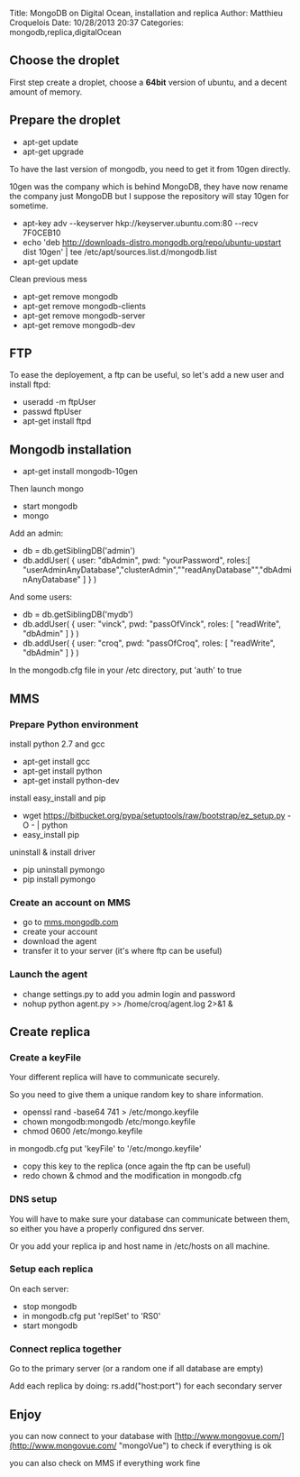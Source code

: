 Title: MongoDB on Digital Ocean, installation and replica
Author: Matthieu Croquelois
Date: 10/28/2013 20:37
Categories: mongodb,replica,digitalOcean

## Choose the droplet

First step create a droplet, choose a **64bit** version of ubuntu, and a decent amount of memory.

## Prepare the droplet

- apt-get update
- apt-get upgrade

To have the last version of mongodb, you need to get it from 10gen directly.

10gen was the company which is behind MongoDB, they have now rename the company just MongoDB but I suppose the repository will stay 10gen for sometime.

- apt-key adv --keyserver hkp://keyserver.ubuntu.com:80 --recv 7F0CEB10
- echo 'deb http://downloads-distro.mongodb.org/repo/ubuntu-upstart dist 10gen' | tee /etc/apt/sources.list.d/mongodb.list
- apt-get update

Clean previous mess

- apt-get remove mongodb
- apt-get remove mongodb-clients
- apt-get remove mongodb-server
- apt-get remove mongodb-dev

## FTP

To ease the deployement, a ftp can be useful, so let's add a new user and install ftpd:

- useradd -m ftpUser
- passwd ftpUser 
- apt-get install ftpd

## Mongodb installation

- apt-get install mongodb-10gen

Then launch mongo

- start mongodb
- mongo

Add an admin: 

- db = db.getSiblingDB('admin')
- db.addUser( { user: "dbAdmin",  pwd: "yourPassword", roles:[ "userAdminAnyDatabase","clusterAdmin",""readAnyDatabase"","dbAdminAnyDatabase"  ] } )

And some users:

- db = db.getSiblingDB('mydb')
- db.addUser( { user: "vinck",  pwd: "passOfVinck", roles: [ "readWrite", "dbAdmin" ] } )
- db.addUser( { user: "croq",  pwd: "passOfCroq", roles: [ "readWrite", "dbAdmin" ] } )

In the mongodb.cfg file in your /etc directory, put 'auth' to true 

## MMS

### Prepare Python environment

install python 2.7 and gcc

- apt-get install gcc
- apt-get install python
- apt-get install python-dev

install easy_install and pip

- wget https://bitbucket.org/pypa/setuptools/raw/bootstrap/ez_setup.py -O - | python
- easy_install pip

uninstall & install driver

- pip uninstall pymongo
- pip install pymongo

### Create an account on MMS

- go to [mms.mongodb.com](http://mms.mongodb.com "mms.mongodb.com")
- create your account
- download the agent
- transfer it to your server (it's where ftp can be useful)

### Launch the agent

- change settings.py to add you admin login and password
- nohup python agent.py >> /home/croq/agent.log 2>&1 &

## Create replica

### Create a keyFile

Your different replica will have to communicate securely.

So you need to give them a unique random key to share information.

- openssl rand -base64 741 > /etc/mongo.keyfile
- chown mongodb:mongodb /etc/mongo.keyfile
- chmod 0600 /etc/mongo.keyfile

in mongodb.cfg put 'keyFile' to '/etc/mongo.keyfile'
 
- copy this key to the replica (once again the ftp can be useful)
- redo chown & chmod and the modification in mongodb.cfg

### DNS setup

You will have to make sure your database can communicate between them, so either you have a properly configured dns server. 

Or you add your replica ip and host name in /etc/hosts on all machine.

### Setup each replica

On each server:

- stop mongodb
- in mongodb.cfg put 'replSet' to 'RS0'
- start mongodb

### Connect replica together

Go to the primary server (or a random one if all database are empty)

Add each replica by doing: rs.add("host:port") for each secondary server

## Enjoy

you can now connect to your database with [http://www.mongovue.com/](http://www.mongovue.com/ "mongoVue") to check if everything is ok

you can also check on MMS if everything work fine
